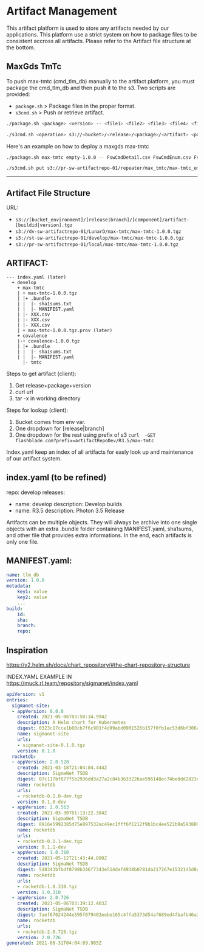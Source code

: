 # Artifact Management

This artifact platform is used to store any artifacts needed by our applications. This platform use a strict system on how to package files to be consistent accross all artifacts. Please refer to the Artifact file structure at the bottom.

## MaxGds TmTc
To push max-tmtc (cmd_tlm_db) manually to the artifact platform, you must package the cmd_tlm_db and then push it to the s3. Two scripts are provided:
 - `package.sh` > Package files in the proper format.
 - `s3cmd.sh` > Push or retrieve artifact.

```sh
./package.sh <package> <version> -- <file1> <file2> <file3> <file4> <file5> <file6> ...

./s3cmd.sh <operation> s3://<bucket>/<release>/<package>/<artifact> <path_to_artifact>
```

Here's an example on how to deploy a maxgds max-tmtc
```sh
./package.sh max-tmtc empty-1.0.0 -- FswCmdDetail.csv FswCmdEnum.csv FswCmdMaster.csv FswTlmDetail.csv FswTlmEnum.csv FswTlmMaster.csv

./s3cmd.sh put s3://pr-sw-artifactrepo-01/repeater/max_tmtc/max-tmtc_empty-1.0.0.tgz max-tmtc_empty-1.0.0.tgz
```

---
## Artifact File Structure

URL:
- `s3://[bucket_environment]/[release|branch]/[component]/artifact-[buildid|version].tgz`
- `s3://dv-sw-artifactrepo-01/LunarD/max-tmtc/max-tmtc-1.0.0.tgz`
- `s3://st-sw-artifactrepo-01/develop/max-tmtc/max-tmtc-1.0.0.tgz`
- `s3://pr-sw-artifactrepo-01/local/max-tmtc/max-tmtc-1.0.0.tgz`


## ARTIFACT:
```
--- index.yaml (later)
  + develop
    + max-tmtc
    | + max-tmtc-1.0.0.tgz
    | |+ .bundle
	| |  |- sha1sums.txt
	| |  |- MANIFEST.yaml
    | |- XXX.csv
    | |- XXX.csv
    | |- XXX.csv
    | + max-tmtc-1.0.0.tgz.prov (later)
    + covalence
    |-+ covalence-1.0.0.tgz
    | |+ .bundle
	| |  |- sha1sums.txt
	| |  |- MANIFEST.yaml
      |- tmtc
```

Steps to get artifact (client):
1. Get release+package+version
2. curl url
3. tar -x in working directory

Steps for lookup (client):
1. Bucket comes from env var.
2. One dropdown for [release|branch]
3. One dropdown for the rest using prefix of s3 `curl  -GET flashblade.com?prefix=artifactRepoDev/R3.5/max-tmtc`


Index.yaml keep an index of all artifacts for easly look up and maintenance of our artifact system.

index.yaml (to be refined)
--------------
repo: develop
releases:
- name: develop
  description: Develop builds
- name: R3.5
  description: Photon 3.5 Release

Artifacts can be multiple objects. They will always be archive into one single objects with an extra .bundle folder containing MANIFEST.yaml, sha1sums, and other file that provides extra informations.
In the end, each artifacts is only one file.

MANIFEST.yaml:
--------------
```yaml
name: tlm_db
version: 1.0.0
metadata:
	key1: value
	key2: value
	...
build:
	id:
	sha:
	branch:
	repo:
```

Inspiration
-----------

https://v2.helm.sh/docs/chart_repository/#the-chart-repository-structure

INDEX.YAML EXAMPLE IN https://muck.rl.team/repository/sigmanet/index.yaml

```yaml
apiVersion: v1
entries:
  sigmanet-site:
  - appVersion: 0.0.0
    created: 2021-05-06T03:50:34.994Z
    description: A Helm chart for Kubernetes
    digest: 0323c17cce1b80cb7f6c901f4d99abd0901526b157f0fb1ec53d6bf306aa4e14
    name: sigmanet-site
    urls:
    - sigmanet-site-0.1.0.tgz
    version: 0.1.0
  rocketdb:
  - appVersion: 2.0.528
    created: 2021-03-18T21:04:04.444Z
    description: SigmaNet TSDB
    digest: 07c117bf877f5b2936dd3a27a2c84b3633226ae596148ec74be8dd2823c4778b
    name: rocketdb
    urls:
    - rocketdb-0.1.0-dev.tgz
    version: 0.1.0-dev
  - appVersion: 2.0.563
    created: 2021-03-30T01:13:22.384Z
    description: SigmaNet TSDB
    digest: 8916e5992385d75e897532ac49ec1fff6f1212f9b1bc4ee522b9a59388924583
    name: rocketdb
    urls:
    - rocketdb-0.1.1-dev.tgz
    version: 0.1.1-dev
  - appVersion: 1.0.310
    created: 2021-05-12T21:43:44.880Z
    description: SigmaNet TSDB
    digest: 5d8343bfbdf0798b346f7343e514def4938b0781da217267e15321d5d8c96532
    name: rocketdb
    urls:
    - rocketdb-1.0.310.tgz
    version: 1.0.310
  - appVersion: 2.0.726
    created: 2021-05-06T03:39:12.403Z
    description: SigmaNet TSDB
    digest: 7aef67624244e595f079402eebe165c4ffa5373d54af689ed4fbafb46a28323e
    name: rocketdb
    urls:
    - rocketdb-2.0.726.tgz
    version: 2.0.726
generated: 2021-08-31T04:04:09.985Z
```
